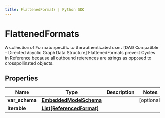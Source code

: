 ```yaml
---
title: FlattenedFormats | Python SDK
---
```


# FlattenedFormats

A collection of Formats specific to the authenticated user. [DAG Compatible - Directed Acyclic Graph Data Structure]  FlattenedFormats prevent Cycles in Reference because all outbound references are strings as opposed to crosspollinated objects. 

## Properties

Name | Type | Description | Notes
------------ | ------------- | ------------- | -------------
**var_schema** | [**EmbeddedModelSchema**](EmbeddedModelSchema) |  | [optional] 
**iterable** | [**List[ReferencedFormat]**](ReferencedFormat) |  | 


